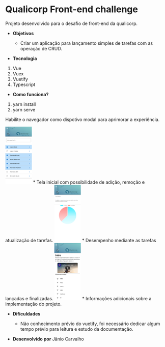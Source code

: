 # Qualicorp Front-end challenge

Projeto desenvolvido para o desafio de front-end da qualicorp.

* **Objetivos**
  * Criar um aplicação para lançamento simples de tarefas com as operação de CRUD. 
  
* **Tecnologia**

1. Vue
2. Vuex
3. Vuetify
4. Typescript

* **Como funciona?**

1. yarn install
2. yarn serve

Habilite o navegador como dispotivo modal para aprimorar a experiência.


<img src="./src/assets/home.png" height="180"/>
  * Tela inicial com possibilidade de adição, remoção e atualização de tarefas.

<img src="./src/assets/chart.png" height="180"/>
  * Desempenho mediante as tarefas lançadas e finalizadas.

<img src="./src/assets/about.png" height="180"/>
  * Informações adicionais sobre a implementação do projeto.

* **Dificuldades**
  * Não conhecimento prévio do vuetify, foi necessário dedicar algum tempo prévio para
  leitura e estudo da documentação.

* **Desenvolvido por** Jânio Carvalho
